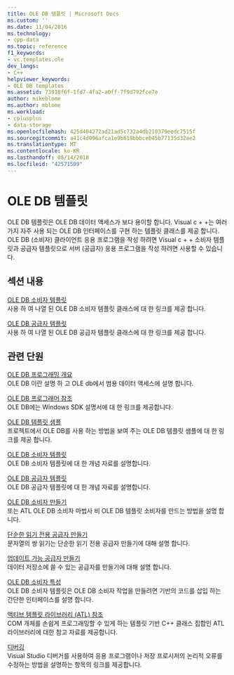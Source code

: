 ```yaml
---
title: OLE DB 템플릿 | Microsoft Docs
ms.custom: ''
ms.date: 11/04/2016
ms.technology:
- cpp-data
ms.topic: reference
f1_keywords:
- vc.templates.ole
dev_langs:
- C++
helpviewer_keywords:
- OLE DB templates
ms.assetid: 73918f6f-1fd7-4fa2-a0ff-7f9d792fce7e
author: mikeblome
ms.author: mblome
ms.workload:
- cplusplus
- data-storage
ms.openlocfilehash: 425d404272ad21ad5c732a4db210379eedc7515f
ms.sourcegitcommit: a41c4d096afca1e9b619bbbce045b77135d32ae2
ms.translationtype: MT
ms.contentlocale: ko-KR
ms.lasthandoff: 08/14/2018
ms.locfileid: "42571509"
---
```

# <a name="ole-db-templates"></a>OLE DB 템플릿
OLE DB 템플릿은 OLE DB 데이터 액세스가 보다 용이할 합니다. Visual c + +는 여러 가지 자주 사용 되는 OLE DB 인터페이스를 구현 하는 템플릿 클래스를 제공 합니다. OLE DB (소비자) 클라이언트 응용 프로그램을 작성 하려면 Visual c + + 소비자 템플릿과 공급자 템플릿으로 서버 (공급자) 응용 프로그램을 작성 하려면 사용할 수 있습니다.  
  
## <a name="in-this-section"></a>섹션 내용  
 [OLE DB 소비자 템플릿](../../data/oledb/ole-db-consumer-templates-reference.md)  
 사용 하 여 나열 된 OLE DB 소비자 템플릿 클래스에 대 한 링크를 제공 합니다.  
  
 [OLE DB 공급자 템플릿](../../data/oledb/ole-db-provider-templates-reference.md)  
 사용 하 여 나열 된 OLE DB 공급자 템플릿 클래스에 대 한 링크를 제공 합니다.  
  
## <a name="related-sections"></a>관련 단원  
 [OLE DB 프로그래밍 개요](../../data/oledb/ole-db-programming-overview.md)  
 OLE DB 이란 설명 하 고 OLE db에서 범용 데이터 액세스에 설명 합니다.  
  
 [OLE DB 프로그래머 참조](/previous-versions/windows/desktop/ms713643\(v=vs.85\))  
 OLE DB에는 Windows SDK 설명서에 대 한 링크를 제공합니다.  
  
 [OLE DB 템플릿 샘플](../../visual-cpp-samples.md)  
 프로젝트에서 OLE DB를 사용 하는 방법을 보여 주는 OLE DB 템플릿 샘플에 대 한 링크를 제공 합니다.  
  
 [OLE DB 소비자 템플릿](../../data/oledb/ole-db-consumer-templates-cpp.md)  
 OLE DB 소비자 템플릿에 대 한 개념 자료를 설명합니다.  
  
 [OLE DB 공급자 템플릿](../../data/oledb/ole-db-provider-templates-cpp.md)  
 OLE DB 공급자 템플릿에 대 한 개념 자료를 설명합니다.  
  
 [OLE DB 소비자 만들기](../../data/oledb/creating-an-ole-db-consumer.md)  
 또는 ATL OLE DB 소비자 마법사 비 OLE DB 템플릿 소비자를 만드는 방법을 설명 합니다.  
  
 [단순한 읽기 전용 공급자 만들기](../../data/oledb/creating-a-simple-read-only-provider.md)  
 문자열의 쌍 읽기는 단순한 읽기 전용 공급자 만들기에 대해 설명 합니다.  
  
 [업데이트 가능 공급자 만들기](../../data/oledb/creating-an-updatable-provider.md)  
 데이터 저장소에 쓸 수 있는 공급자를 만들기에 대해 설명 합니다.  
  
 [OLE DB 소비자 특성](../../windows/ole-db-consumer-attributes.md)  
 OLE DB 소비자 템플릿은 OLE DB 소비자 작업을 만들려면 기반의 코드를 삽입 하는 간단한 인터페이스를 설명 합니다.  
  
 [액티브 템플릿 라이브러리 (ATL) 참조](../../atl/atl-com-desktop-components.md)  
 COM 개체를 손쉽게 프로그래밍할 수 있게 하는 템플릿 기반 C++ 클래스 집합인 ATL 라이브러리에 대한 참고 자료를 제공합니다.  
  
 [디버깅](/visualstudio/debugger/debugging-in-visual-studio)  
 Visual Studio 디버거를 사용하여 응용 프로그램이나 저장 프로시저의 논리적 오류를 수정하는 방법을 설명하는 항목의 링크를 제공합니다.
